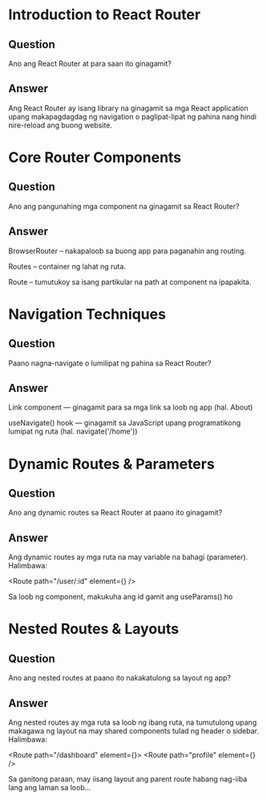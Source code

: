 # Introduction to React Router

## Question
Ano ang React Router at para saan ito ginagamit?
## Answer
Ang React Router ay isang library na ginagamit sa mga React application upang makapagdagdag ng navigation o paglipat-lipat ng pahina nang hindi nire-reload ang buong website.



# Core Router Components

## Question
Ano ang pangunahing mga component na ginagamit sa React Router?
## Answer
BrowserRouter – nakapaloob sa buong app para paganahin ang routing.

Routes – container ng lahat ng ruta.

Route – tumutukoy sa isang partikular na path at component na ipapakita.



# Navigation Techniques

## Question
Paano nagna-navigate o lumilipat ng pahina sa React Router?
## Answer
Link component — ginagamit para sa mga link sa loob ng app (hal. <Link to="/about">About</Link>)

useNavigate() hook — ginagamit sa JavaScript upang programatikong lumipat ng ruta (hal. navigate('/home'))



# Dynamic Routes & Parameters

## Question
Ano ang dynamic routes sa React Router at paano ito ginagamit?
## Answer
Ang dynamic routes ay mga ruta na may variable na bahagi (parameter).
Halimbawa:

<Route path="/user/:id" element={<User />} />


Sa loob ng component, makukuha ang id gamit ang useParams() ho



# Nested Routes & Layouts

## Question
Ano ang nested routes at paano ito nakakatulong sa layout ng app?
## Answer
Ang nested routes ay mga ruta sa loob ng ibang ruta, na tumutulong upang makagawa ng layout na may shared components tulad ng header o sidebar.
Halimbawa:

<Route path="/dashboard" element={<Dashboard />}>
  <Route path="profile" element={<Profile />} />
</Route>


Sa ganitong paraan, may iisang layout ang parent route habang nag-iiba lang ang laman sa loob...